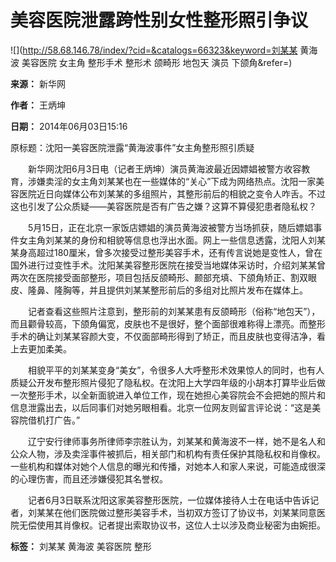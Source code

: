 # 美容医院泄露跨性别女性整形照引争议

![](http://58.68.146.78/index/?cid=&catalogs=66323&keyword=刘某某 黄海波 美容医院 女主角 整形手术 整形术 颌畸形 地包天 演员 下颌角&refer=)

**来源：** 新华网

**作者：** 王炳坤

**日期：** 2014年06月03日15:16

原标题：沈阳一美容医院泄露“黄海波事件”女主角整形照引质疑

　　新华网沈阳6月3日电（记者王炳坤）演员黄海波最近因嫖娼被警方收容教育，涉嫌卖淫的女主角刘某某也在一些媒体的“关心”下成为网络热点。沈阳一家美容医院近日向媒体公布刘某某的多组照片，其整形前后的相貌之变令人咋舌。不过这也引发了公众质疑——美容医院是否有广告之嫌？这算不算侵犯患者隐私权？

　　5月15日，正在北京一家饭店嫖娼的演员黄海波被警方当场抓获，随后嫖娼事件女主角刘某某的身份和相貌等信息也浮出水面。网上一些信息透露，沈阳人刘某某身高超过180厘米，曾多次接受过整形美容手术，还有传言说她是变性人，曾在国外进行过变性手术。沈阳某美容整形医院在接受当地媒体采访时，介绍刘某某曾两次在医院接受面部整形，项目包括反颌畸形、颞部充填、下颌角矫正、割双眼皮、隆鼻、隆胸等，并且提供刘某某整形前后的多组对比照片发布在媒体上。

　　记者查看这些照片注意到，整形前的刘某某患有反颌畸形（俗称“地包天”），而且颧骨较高，下颌角偏宽，皮肤也不是很好，整个面部很难称得上漂亮。而整形手术的确让刘某某容颜大变，不仅面部畸形得到了矫正，而且皮肤也变得洁净，看上去更加柔美。

　　相貌平平的刘某某变身“美女”，令很多人大呼整形术效果惊人的同时，也有人质疑公开发布整形照片侵犯了隐私权。在沈阳上大学四年级的小胡本打算毕业后做一次整形手术，以全新面貌进入单位工作，现在她担心美容院会不会把她的照片和信息泄露出去，以后同事们对她另眼相看。北京一位网友则留言评论说：“这是美容院借机打广告。”

　　辽宁安行律师事务所律师李宗胜认为，刘某某和黄海波不一样，她不是名人和公众人物，涉及卖淫事件被抓后，相关部门和机构有责任保护其隐私权和肖像权。一些机构和媒体对她个人信息的曝光和传播，对她本人和家人来说，可能造成很深的心理伤害，而且还涉嫌侵犯其名誉权。

　　记者6月3日联系沈阳这家美容整形医院，一位媒体接待人士在电话中告诉记者，刘某某在他们医院做过整形美容手术，当初双方签订了协议书，刘某某同意医院无偿使用其肖像权。记者提出索取协议书，这位人士以涉及商业秘密为由婉拒。

**标签：** 刘某某 黄海波 美容医院 整形
